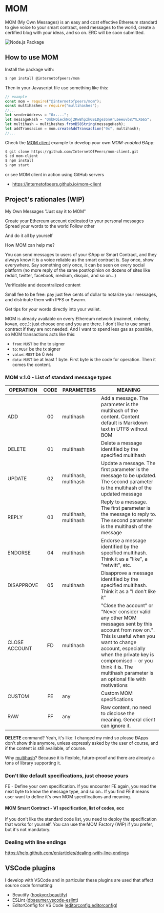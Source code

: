 # MOM

MOM (My Own Messages) is an easy and cost effective Ethereum standard to give voice to your smart contract, send messages to the world, create a certified blog with your ideas, and so on. ERC will be soon submitted.

![Node.js Package](https://github.com/InternetOfPeers/mom/workflows/Node.js%20Package/badge.svg)

## How to use MOM

Install the package with:

```bash
$ npm install @internetofpeers/mom
```
Then in your Javascript file use something like this:

```javascript
// example
const mom = require("@internetofpeers/mom");
const multihashes = require("multihashes");
//...
let senderAddress = "0x....";
let messageHash = "QmbHQieckNGj2KwBhpzkGSLDgezGnArL6eeuvb87YLX665";
let multihash = multihashes.fromB58String(messageHash);
let addTransacion = mom.createAddTransaction("0x", multihash);
//...
```

Check the [MOM client](https://github.com/InternetOfPeers/mom-client.git) example to develop your own _MOM-enabled_ ÐApp:

```bash
$ git clone https://github.com/InternetOfPeers/mom-client.git
$ cd mom-client
$ npm install
$ npm start
```
or see MOM client in action using GitHub servers
- https://internetofpeers.github.io/mom-client

## Project's rationales (WIP)

My Own Messages
"Just say it to MOM"

Create your Ethereum account dedicated to your personal messages
Spread your words to the world
Follow other

And do it all by yourself

How MOM can help me?

You can send messages to users of your ÐApp or Smart Contract, and they always know it is a voice reliable as the smart contract is.
Say once, show everywhere. Say something only once, it can be seen on every social platform (no more reply of the same post/opinion on dozens of sites like reddit, twitter, facebook, medium, disquis, and so on...)

Verificable and decentralized content

Small fee to be free: pay just few cents of dollar to notarize your messages, and distribute them with IPFS or Swarm.

Get tips for your words directly into your wallet.

MOM is already available on every Ethereum network (mainnet, rinkeby, kovan, ecc.): just choose one and you are there.
I don't like to use smart contract if they are not needed. And I want to spend less gas as possible, so MOM transactions acts like this:

- `from`: `MUST` be the tx signer
- `to`: `MUST` be the tx signer
- `value`: `MUST` be 0 wei
- `data`: `MUST` be at least 1 byte. First byte is the code for operation. Then it comes the content.

### MOM v.1.0 - List of standard message types

| OPERATION | CODE | PARAMETERS | MEANING 			|
|--------|:------------:|------------|-------------------|
| ADD | 00       | multihash  | Add a message. The parameter is the multihash of the content. Content default is Markdown text in UTF8 without BOM |
| DELETE | 01	   | multihash | Delete a message identified by the specified multihash |
| UPDATE | 02       | multihash, multihash | Update a message. The first parameter is the message to be updated. The second parameter is the multihash of the updated message |
| REPLY | 03       | multihash, multihash | Reply to a message. The first parameter is the message to reply to. The second parameter is the multihash of the message
| ENDORSE | 04	   | multihash | Endorse a message identified by the specified multihash. Think it as a "like", a "retwitt", etc. |
| DISAPPROVE | 05  | multihash | Disapprove a message identified by the specified multihash. Think it as a "I don't like it" |
| CLOSE ACCOUNT | FD | multihash | "Close the account" or "Never consider valid any other MOM messages sent by this account from now on.". This is  useful when you want to change account, especially when the private key is compromised - or you think it is. The multihash parameter is an optional file with motivations |
| CUSTOM | FE	   | any | Custom MOM specifications
| RAW | FF	   | any | Raw content, no need to disclose the meaning. General client can ignore it.

**DELETE** command? Yeah, it's like: I changed my mind so please ÐApps don't show this anymore, unless expressly asked by the user of course, and if the content is still available, of course.

Why [multihash](https://github.com/multiformats/multihash)? Because it is flexible, future-proof and there are already a tons of library supporting it.

### Don't like default specifications, just choose yours
FE - Define your own specification. If you encounter FE again, you read the next byte to know the message type, and so on..
If you find FE it means user want to define it's own MOM specifications and meaning.

#### MOM Smart Contract - V1 specification, list of codes, ecc
If you don't like the standard code list, you need to deploy the specification that works for yourself. You can use the MOM Factory (WIP) if you prefer, but it's not mandatory.

### Dealing with line endings
https://help.github.com/en/articles/dealing-with-line-endings

## VSCode plugins
I develop with VSCode and in particular these plugins are used that affect source code formatting:
- Beautify ([hookyqr.beautify](https://marketplace.visualstudio.com/items?itemName=HookyQR.beautify))
- ESLint ([dbaeumer.vscode-eslint](https://marketplace.visualstudio.com/items?itemName=dbaeumer.vscode-eslint))
- EditorConfig for VS Code ([editorconfig.editorconfig](https://marketplace.visualstudio.com/items?itemName=EditorConfig.EditorConfig))
